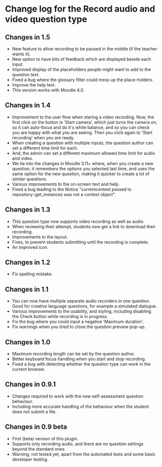 # Change log for the Record audio and video question type

## Changes in 1.5

* New feature to allow recording to be paused in the middle (if the teacher wants it).
* New option to have bits of feedback which are displayed beside each input.
* Improved display of the placeholders people might want to add to the question text.
* Fixed a bug where the glossary filter could mess up the place-holders.
* Improve the help text.
* This version works with Moodle 4.0.


## Changes in 1.4

* Improvement to the user flow when staring a video recording. Now, the first click on the button is
  'Start camera', which just turns the camera on, so it can auto-focus and do it's white balance, and so you
  can check you are happy with what you are seeing. Then you click again to 'Start recording' when you are ready.
* When creating a question with multiple inputs, the question author can set a different time limit for each.
* And, the admin can set a different maximum allowed time limit for audio and video.
* We tie into the changes in Moodle 3.11+ where, when you create a new question, it remembers the options you
  selected last time, and uses the same option for the new question, making it quicker to create a lot of
  similar questions.
* Various improvements to the on-screen text and help.
* Fixed a bug leading to the Notice "currentcontext passed to repository::get_instances was not a context object".


## Changes in 1.3

* This question type now supports video recording as well as audio.
* When reviewing their attempt, students now get a link to download their recording.
* Improvements to the layout.
* Fixes, to prevent students submitting until the recording is complete.
* An improved icon.


## Changes in 1.2

* Fix spelling mistake.


## Changes in 1.1

* You can now have multiple separate audio recorders in one
  question. Good for creative language questions, for example
  a simulated dialogue.
* Various improvements to the usability, and styling, including
  disabling the Check button while recording is in progress.
* Fix the bug where you could input a negative 'Maximum duration'.
* Fix warnings when you tried to close the question preview pop-up.


## Changes in 1.0

* Maximum recording length can be set by the question author.
* Better keyboard focus handling when you start and stop recording.
* Fixed a bug with detecting whether the question type can work in the current browser.


## Changes in 0.9.1

* Changes required to work with the new self-assessment question behaviour.
* Including more accurate handling of the behaviour when the student does not submit a file.


## Changes in 0.9 beta

* First (beta) version of this plugin.
* Supports only recording audio, and there are no question settings
  beyond the standard ones.
* Warning, not tested yet, apart from the automated tests and some basic
  developer testing.
